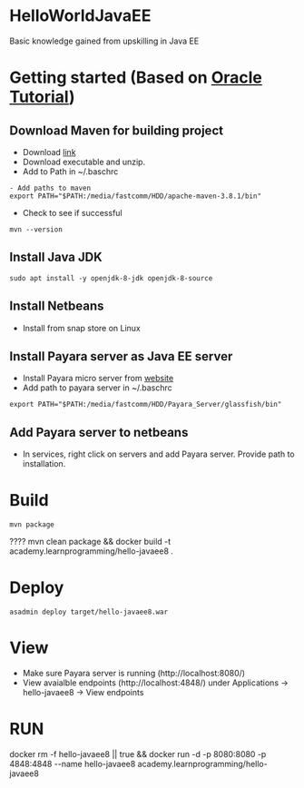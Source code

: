 # HelloWorldJavaEE
Basic knowledge gained from upskilling in Java EE

# Getting started (Based on [Oracle Tutorial](https://javaee.github.io/tutorial/toc.html))
## Download Maven for building project
- Download [link](http://maven.apache.org/download.cgi)
- Download executable and unzip.
- Add to Path in ~/.baschrc
```shell script
- Add paths to maven
export PATH="$PATH:/media/fastcomm/HDD/apache-maven-3.8.1/bin"
```
- Check to see if successful
```shell script
mvn --version
```

## Install Java JDK
```shell script
sudo apt install -y openjdk-8-jdk openjdk-8-source
```

## Install Netbeans
- Install from snap store on Linux

## Install Payara server as Java EE server
- Install Payara micro server from [website](https://www.payara.fish/)
- Add path to payara server in ~/.baschrc
```shell script
export PATH="$PATH:/media/fastcomm/HDD/Payara_Server/glassfish/bin"
```

## Add Payara server to netbeans
- In services, right click on servers and add Payara server. Provide path to installation.


# Build
```shell script
mvn package
```
???? mvn clean package && docker build -t academy.learnprogramming/hello-javaee8 .

# Deploy
```shell script
asadmin deploy target/hello-javaee8.war
```

# View
- Make sure Payara server is running (http://localhost:8080/)
- View avaialble endpoints (http://localhost:4848/) under Applications -> hello-javaee8 -> View endpoints


# RUN
docker rm -f hello-javaee8 || true && docker run -d -p 8080:8080 -p 4848:4848 --name hello-javaee8 academy.learnprogramming/hello-javaee8 